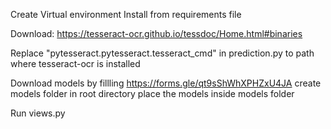 Create Virtual environment
Install from requirements file

Download: https://tesseract-ocr.github.io/tessdoc/Home.html#binaries

Replace "pytesseract.pytesseract.tesseract_cmd" in prediction.py to path where tesseract-ocr is installed

Download models by fillling https://forms.gle/qt9sShWhXPHZxU4JA
create models folder in root directory
place the models inside models folder

Run views.py
